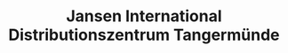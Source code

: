 ---
title: "Jansen International Distributionszentrum Tangermünde"
url: /tangermuende/jansen-international-distributionszentrum-tangermuende/
shop: Mieten
---